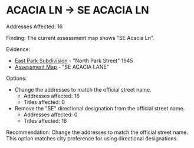 # ACACIA LN -> SE ACACIA LN

Addresses Affected: 16

Finding: The current assessment map shows "SE Acacia Ln".

Evidence:

- [East Park Subdivision](https://www.grantspassoregon.gov/DocumentCenter/View/31522/EAST-PARK-SUBDIVISION?bidId=) - "North Park Street" 1945
- [Assessment Map](https://www.grantspassoregon.gov/DocumentCenter/View/31522/EAST-PARK-SUBDIVISION?bidId=) - "SE ACACIA LANE"

Options:

- Change the addresses to match the official street name.
  - Addresses affected: 16
  - Titles affected: 0
- Remove the "SE" directional designation from the official street name.
  - Addresses affected: 0
  - Titles affected: 16

Recommendation: Change the addresses to match the official street name. This option matches city preference for using directional designations.
